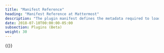 ```yaml
---
title: "Manifest Reference"
heading: "Manifest Reference at Mattermost"
description: "The plugin manifest defines the metadata required to load and present your plugin in Mattermost."
date: 2018-07-10T00:00:00-05:00
subsection: Plugins (Beta)
weight: 30
---
```


{{<pluginmanifestdocs>}}
